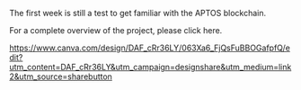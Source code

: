 The first week is still a test to get familiar with the APTOS blockchain.

For a complete overview of the project, please click here.

https://www.canva.com/design/DAF_cRr36LY/063Xa6_FjQsFuBBOGafpfQ/edit?utm_content=DAF_cRr36LY&utm_campaign=designshare&utm_medium=link2&utm_source=sharebutton
